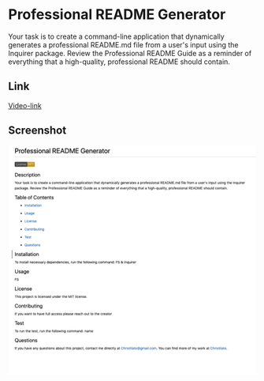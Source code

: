# Professional README Generator
Your task is to create a command-line application that dynamically generates a professional README.md file from a user's input using the Inquirer package. Review the Professional README Guide as a reminder of everything that a high-quality, professional README should contain.

## Link
[Video-link](https://drive.google.com/file/d/1NFCy117Qjl5fk9atKnptPEWrE7gfVFYx/view)

## Screenshot 
![Webpage screenshot](./Images/Screen%20Shot%202022-09-22%20at%207.30.36%20PM.png)
